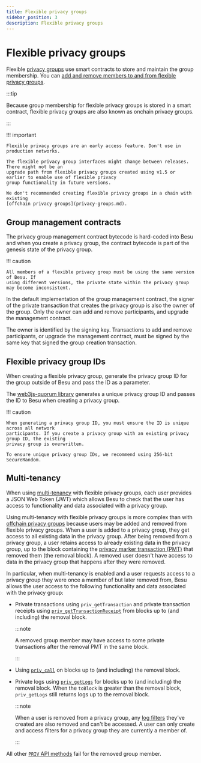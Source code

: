 ```yaml
---
title: Flexible privacy groups
sidebar_position: 3
description: Flexible privacy groups
---
```


# Flexible privacy groups

Flexible [privacy groups](privacy-groups.md) use smart contracts to store and maintain the group membership. You can [add and remove members to and from flexible privacy groups](../../how-to/use-privacy/flexible.md).

:::tip

Because group membership for flexible privacy groups is stored in a smart contract, flexible privacy groups are also known as onchain privacy groups.

:::

!!! important

    Flexible privacy groups are an early access feature. Don't use in production networks.

    The flexible privacy group interfaces might change between releases. There might not be an
    upgrade path from flexible privacy groups created using v1.5 or earlier to enable use of flexible privacy
    group functionality in future versions.

    We don't recommended creating flexible privacy groups in a chain with existing
    [offchain privacy groups](privacy-groups.md).

## Group management contracts

The privacy group management contract bytecode is hard-coded into Besu and when you create a privacy group, the contract bytecode is part of the genesis state of the privacy group.

!!! caution

    All members of a flexible privacy group must be using the same version of Besu. If
    using different versions, the private state within the privacy group may become inconsistent.

In the default implementation of the group management contract, the signer of the private transaction that creates the privacy group is also the owner of the group. Only the owner can add and remove participants, and upgrade the management contract.

The owner is identified by the signing key. Transactions to add and remove participants, or upgrade the management contract, must be signed by the same key that signed the group creation transaction.

## Flexible privacy group IDs

When creating a flexible privacy group, generate the privacy group ID for the group outside of Besu and pass the ID as a parameter.

The [web3js-quorum library](../../how-to/use-privacy/flexible.md) generates a unique privacy group ID and passes the ID to Besu when creating a privacy group.

!!! caution

    When generating a privacy group ID, you must ensure the ID is unique across all network
    participants. If you create a privacy group with an existing privacy group ID, the existing
    privacy group is overwritten.

    To ensure unique privacy group IDs, we recommend using 256-bit SecureRandom.

## Multi-tenancy

When using [multi-tenancy](multi-tenancy.md) with flexible privacy groups, each user provides a JSON Web Token (JWT) which allows Besu to check that the user has access to functionality and data associated with a privacy group.

Using multi-tenancy with flexible privacy groups is more complex than with [offchain privacy groups](privacy-groups.md) because users may be added and removed from flexible privacy groups. When a user is added to a privacy group, they get access to all existing data in the privacy group. After being removed from a privacy group, a user retains access to already existing data in the privacy group, up to the block containing the [privacy marker transaction (PMT)](private-transactions/processing.md) that removed them (the removal block). A removed user doesn't have access to data in the privacy group that happens after they were removed.

In particular, when multi-tenancy is enabled and a user requests access to a privacy group they were once a member of but later removed from, Besu allows the user access to the following functionality and data associated with the privacy group:

- Private transactions using `priv_getTransaction` and private transaction receipts using [`priv_getTransactionReceipt`](../../../public-networks/reference/api/index.md#priv_gettransactionreceipt) from blocks up to (and including) the removal block.

  :::note

  A removed group member may have access to some private transactions after the removal PMT in the same block.

  :::

- Using [`priv_call`](../../../public-networks/reference/api/index.md#priv_call) on blocks up to (and including) the removal block.

- Private logs using [`priv_getLogs`](../../../public-networks/reference/api/index.md#priv_getlogs) for blocks up to (and including) the removal block. When the `toBlock` is greater than the removal block, `priv_getLogs` still returns logs up to the removal block.

  :::note

  When a user is removed from a privacy group, any [log filters](../../HowTo/Interact/Filters#filters-for-private-contracts) they've created are also removed and can't be accessed. A user can only create and access filters for a privacy group they are currently a member of.

  :::

All other [`PRIV` API methods](../../../public-networks/reference/api/index.md#priv-methods) fail for the removed group member.
